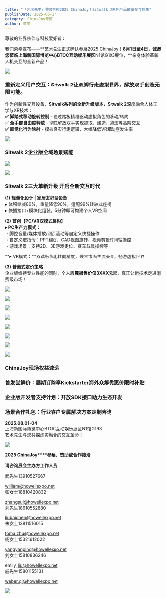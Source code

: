 ```yaml
---
title: "「艺术先生」重装亮相2025 ChinaJoy！Sitwalk 2系列产品颠覆交互想象"
publishDate: 2025-06-17
category: ChinaJoy专区
author: 莱尔
---
```


尊敬的业界伙伴与科技爱好者：

我们荣幸宣布——**艺术先生正式确认参展2025 ChinaJoy！**8月1日至4日，诚邀您莅临上海新国际博览中心BTOC互动娱乐展区**N1馆G193展位，**亲身体验革新人机交互的全新产品！

![](https://ec-net-1251389766.cos.ap-shanghai.myqcloud.com/wp-content/uploads/2025/06/20250617110352451.png)

### 重新定义用户交互：Sitwalk 2让双脚行走虚拟世界，解放双手创造无限可能。

作为创新性交互设备，**Sitwalk系列的全新升级版本，Sitwalk 2**深度融合人体工学与XR技术：  
**✅ 脚踏式移动旋转控制** - 通过踏板精准驱动虚拟角色的移动/转向  
✅ **全手部自由度释放** - 彻底解放双手实现抓取、建造、施法等高阶交互  
**✅ 直觉化行为映射** - 模拟真实行走逻辑，大幅降低VR晕动症发生率

![](https://ec-net-1251389766.cos.ap-shanghai.myqcloud.com/wp-content/uploads/2025/06/20250617110354498.png)

### Sitwalk 2企业版全域场景赋能

![](https://ec-net-1251389766.cos.ap-shanghai.myqcloud.com/wp-content/uploads/2025/06/20250617110357254.png)

![](https://ec-net-1251389766.cos.ap-shanghai.myqcloud.com/wp-content/uploads/2025/06/20250617110358287.png)

### Sitwalk 2三大革新升级 开启全新交互时代

**(1)** **轻量化设计 | 家居友好型设备**  
▸ 体积缩减80%，重量降低90%，适配99%转轴式座椅  
▸ 快插接口+模块化组装，5分钟即可构建个人VR空间

**(2)** **首创【PC/VR双模式架构】**  
**▸ PC生产力模式：**  
・脚控音量/媒体播放/网页滚动等自定义快捷操作  
・自定义宏指令：PPT翻页、CAD视图旋转、视频剪辑时间轴操控  
・游戏场景：支持2D、3D游戏走位、赛车载具操控等

**▸ VR模式：**双踏板优化转向精度，兼容市面主流头显，畅游虚拟世界

**(3)** **普惠式定价策略**  
企业版维持专业性能的同时，个人版**震撼售价仅3XXX元**起，真正让新技术走进消费级市场！

![](https://ec-net-1251389766.cos.ap-shanghai.myqcloud.com/wp-content/uploads/2025/06/20250617110410848.png)

![](https://ec-net-1251389766.cos.ap-shanghai.myqcloud.com/wp-content/uploads/2025/06/20250617110342952.jpg)

![](https://ec-net-1251389766.cos.ap-shanghai.myqcloud.com/wp-content/uploads/2025/06/20250617110413760.png)

![](https://ec-net-1251389766.cos.ap-shanghai.myqcloud.com/wp-content/uploads/2025/06/20250617110343423.gif)

![](https://ec-net-1251389766.cos.ap-shanghai.myqcloud.com/wp-content/uploads/2025/06/20250617110344846.gif)

![](https://ec-net-1251389766.cos.ap-shanghai.myqcloud.com/wp-content/uploads/2025/06/20250617110349124.gif)

![](https://ec-net-1251389766.cos.ap-shanghai.myqcloud.com/wp-content/uploads/2025/06/20250617110347920.gif)

![](https://ec-net-1251389766.cos.ap-shanghai.myqcloud.com/wp-content/uploads/2025/06/20250617110346348.gif)

### ChinaJoy现场权益速递

### 首发尝鲜价：展期订购享Kickstarter海外众筹优惠价限时补贴

### 企业版开发者支持计划：开放SDK接口助力生态开发

### 场景合作礼包：行业客户专属解决方案定制咨询

**2025.08.01-04**  
上海新国际博览中心BTOC互动娱乐展区N1馆G193  
艺术先生与您共探虚实融合的交互革命！

![](https://ec-net-1251389766.cos.ap-shanghai.myqcloud.com/wp-content/uploads/2025/06/20250617110420882.png)

**2025 ChinaJoy****参展、赞助或合作接洽**

**请咨询展会主办方工作人员**

武先生13910527667

william@howellexpo.net  
张女士18810420832

zhangsui@howellexpo.net  
刘先生18610552880

liubaichen@howellexpo.net  
朱女士13811516015

toma.zhu@howellexpo.net  
杨女士15321612022

yangyanping@howellexpo.net  
刘女士15810836246

emily\_liu@howellexpo.net  
戚先生15801155131

weber.qi@howellexpo.net

![](https://ec-net-1251389766.cos.ap-shanghai.myqcloud.com/wp-content/uploads/2025/06/20250617110424153.png)
